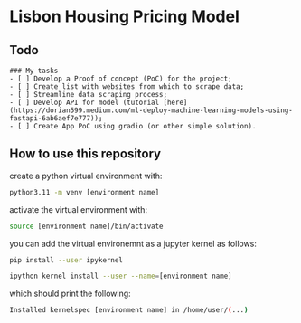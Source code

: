 # Lisbon Housing Pricing Model

## Todo

```[tasklist]
### My tasks
- [ ] Develop a Proof of concept (PoC) for the project;
- [ ] Create list with websites from which to scrape data;
- [ ] Streamline data scraping process;
- [ ] Develop API for model (tutorial [here](https://dorian599.medium.com/ml-deploy-machine-learning-models-using-fastapi-6ab6aef7e777));
- [ ] Create App PoC using gradio (or other simple solution).
```


## How to use this repository

create a python virtual environment with:

```bash
python3.11 -m venv [environment name]
```

activate the virtual environment with:

```bash
source [environment name]/bin/activate
```

you can add the virtual environemnt as a jupyter kernel as follows:

```bash
pip install --user ipykernel

ipython kernel install --user --name=[environment name]
```

which should print the following:

```bash
Installed kernelspec [environment name] in /home/user/(...)
```
